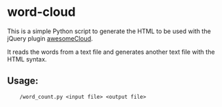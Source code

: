 word-cloud
==========

This is a simple Python script to generate the HTML to be used with the jQuery plugin [awesomeCloud](https://github.com/indyarmy/jQuery.awesomeCloud.plugin).

It reads the words from a text file and generates another text file with the HTML syntax.

Usage:
------

        /word_count.py <input file> <output file>